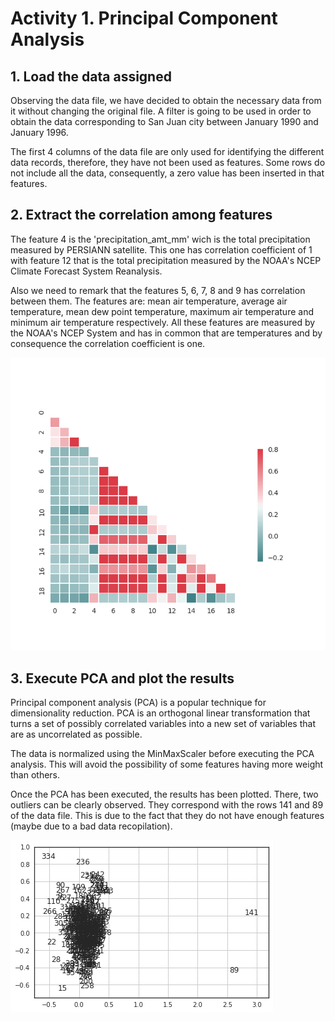 # Activity 1. Principal Component Analysis

## 1. Load the data assigned
Observing the data file, we have decided to obtain the necessary data from it 
without changing the original file. A filter is going to be used in order to 
obtain the data corresponding to San Juan city between January 1990 and January
1996.

The first 4 columns of the data file are only used for identifying the different
data records, therefore, they have not been used as features. Some rows do not
include all the data, consequently, a zero value has been inserted in that 
features.


## 2. Extract the correlation among features
The feature 4 is the 'precipitation_amt_mm' wich is the 
total precipitation measured by PERSIANN satellite. This one has correlation coefficient 
of 1 with feature 12 that is the total precipitation measured by the NOAA's 
NCEP Climate Forecast System Reanalysis. 

Also we need to remark that the features 5, 6, 7, 8 and 9 has correlation 
between them. The features are: mean air temperature, average air temperature, 
mean dew point temperature, maximum air temperature and minimum air temperature 
respectively. All these features are measured by the NOAA's NCEP System and has 
in common that are temperatures and by consequence the correlation coefficient 
is one.

![Correlation among features](Images/correlation.png)


## 3. Execute PCA and plot the results
Principal component analysis (PCA) is a popular technique for dimensionality 
reduction. PCA is an orthogonal linear transformation that turns a set of 
possibly correlated variables into a new set of variables that are as 
uncorrelated as possible.

The data is normalized using the MinMaxScaler before executing the PCA analysis.
This will avoid the possibility of some features having more weight than others.

Once the PCA has been executed, the results has been plotted. There, two 
outliers can be clearly observed. They correspond with the rows 141 and 89 of
the data file. This is due to the fact that they do not have enough features
(maybe due to a bad data recopilation).

![PCA results](Images/PCA.png)
